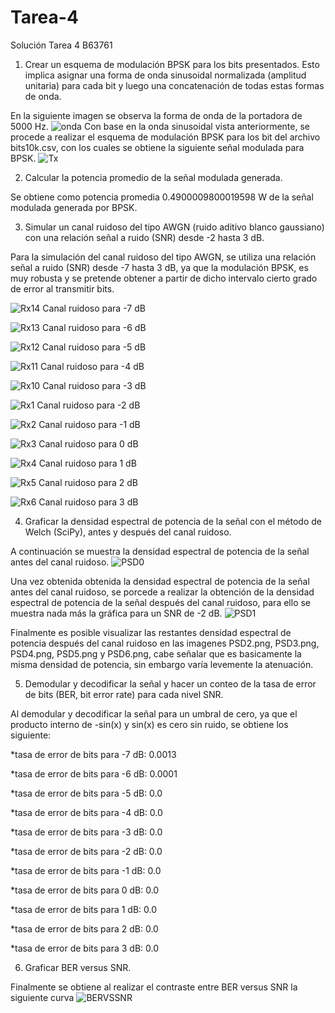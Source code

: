 # Tarea-4
Solución Tarea 4 B63761

1) Crear un esquema de modulación BPSK para los bits presentados. Esto implica asignar una forma de onda sinusoidal normalizada (amplitud unitaria) para cada bit y luego una concatenación de todas estas formas de onda.

En la siguiente imagen se observa la forma de onda de la portadora de 5000 Hz.
![onda](onda.png)
Con base en la onda sinusoidal vista anteriormente, se procede a realizar el esquema de modulación BPSK para los bit del archivo bits10k.csv, con los cuales se obtiene la siguiente señal modulada  para BPSK.
![Tx](Tx.png)

2) Calcular la potencia promedio de la señal modulada generada.

Se obtiene como potencia promedia 0.4900009800019598 W de la señal modulada generada por BPSK. 

3) Simular un canal ruidoso del tipo AWGN (ruido aditivo blanco gaussiano) con una relación señal a ruido (SNR) desde -2 hasta 3 dB.

Para la simulación del canal ruidoso del tipo AWGN, se utiliza una relación señal a ruido (SNR) desde -7 hasta 3 dB, ya que la modulación BPSK, es muy robusta y se pretende obtener a partir de dicho intervalo cierto grado de error al transmitir bits.

![Rx14](Rx14.png)
Canal ruidoso para -7 dB

![Rx13](Rx13.png)
Canal ruidoso para -6 dB

![Rx12](Rx12.png)
Canal ruidoso para -5 dB

![Rx11](Rx11.png)
Canal ruidoso para -4 dB

![Rx10](Rx10.png)
Canal ruidoso para -3 dB

![Rx1](Rx1.png)
Canal ruidoso para -2 dB

![Rx2](Rx2.png)
Canal ruidoso para -1 dB

![Rx3](Rx3.png)
Canal ruidoso para 0 dB

![Rx4](Rx4.png)
Canal ruidoso para 1 dB

![Rx5](Rx5.png)
Canal ruidoso para 2 dB

![Rx6](Rx6.png)
Canal ruidoso para 3 dB


4) Graficar la densidad espectral de potencia de la señal con el método de Welch (SciPy), antes y después del canal ruidoso.

A continuación se muestra la densidad espectral de potencia de la señal antes del canal ruidoso.
![PSD0](PSD0.png)

Una vez obtenida obtenida la densidad espectral de potencia de la señal antes del canal ruidoso, se porcede a realizar la obtención de la densidad espectral de potencia de la señal después del canal ruidoso, para ello se muestra nada más la gráfica para un SNR de -2 dB.
![PSD1](PSD1.png)

Finalmente es posible visualizar las restantes densidad espectral de potencia después del canal ruidoso en las imagenes PSD2.png, PSD3.png, PSD4.png, PSD5.png y PSD6.png, cabe señalar que es basicamente la misma densidad de potencia, sin embargo varía levemente la atenuación.

5)  Demodular y decodificar la señal y hacer un conteo de la tasa de error de bits (BER, bit error rate) para cada nivel SNR.

Al demodular y decodificar la señal para un umbral de cero, ya que el producto interno de -sin(x) y sin(x) es cero sin ruido, se obtiene los siguiente:

*tasa de error de bits para -7 dB:  0.0013

*tasa de error de bits para -6 dB:  0.0001

*tasa de error de bits para -5 dB:  0.0

*tasa de error de bits para -4 dB:  0.0

*tasa de error de bits para -3 dB:  0.0

*tasa de error de bits para -2 dB:  0.0

*tasa de error de bits para -1 dB:  0.0

*tasa de error de bits para 0 dB:  0.0

*tasa de error de bits para 1 dB:  0.0

*tasa de error de bits para 2 dB:  0.0

*tasa de error de bits para 3 dB:  0.0

6) Graficar BER versus SNR.

Finalmente se obtiene al realizar el contraste entre BER versus SNR la siguiente curva
![BERVSSNR](BERVSSNR.png)

